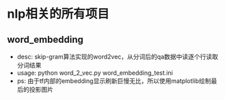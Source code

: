 # nlp相关的所有项目
## word_embedding 
* desc: skip-gram算法实现的word2vec，从分词后的qa数据中读逐个行读取分词结果
* usage: python word_2_vec.py word_embedding_test.ini
* ps: 由于tf内部的embedding显示刷新巨慢无比，所以使用matplotlib绘制最后的投影图片
